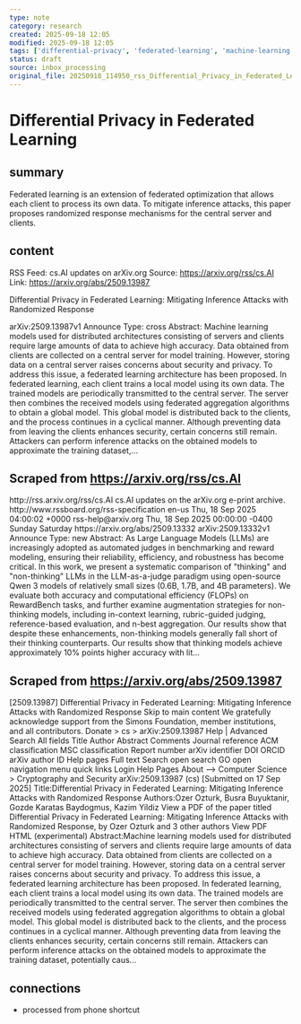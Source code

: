 ```yaml
---
type: note
category: research
created: 2025-09-18 12:05
modified: 2025-09-18 12:05
tags: ['differential-privacy', 'federated-learning', 'machine-learning', 'distributed-data']
status: draft
source: inbox_processing
original_file: 20250918_114950_rss_Differential_Privacy_in_Federated_Learning__Mitiga.txt
---
```


# Differential Privacy in Federated Learning

## summary
Federated learning is an extension of federated optimization that allows each client to process its own data. To mitigate inference attacks, this paper proposes randomized response mechanisms for the central server and clients.

## content
RSS Feed: cs.AI updates on arXiv.org
Source: https://arxiv.org/rss/cs.AI
Link: https://arxiv.org/abs/2509.13987

Differential Privacy in Federated Learning: Mitigating Inference Attacks with Randomized Response

arXiv:2509.13987v1 Announce Type: cross Abstract: Machine learning models used for distributed architectures consisting of servers and clients require large amounts of data to achieve high accuracy. Data obtained from clients are collected on a central server for model training. However, storing data on a central server raises concerns about security and privacy. To address this issue, a federated learning architecture has been proposed. In federated learning, each client trains a local model using its own data. The trained models are periodically transmitted to the central server. The server then combines the received models using federated aggregation algorithms to obtain a global model. This global model is distributed back to the clients, and the process continues in a cyclical manner. Although preventing data from leaving the clients enhances security, certain concerns still remain. Attackers can perform inference attacks on the obtained models to approximate the training dataset,...

## Scraped from https://arxiv.org/rss/cs.AI
<?xml version='1.0' encoding='UTF-8'?>
<rss xmlns:arxiv="http://arxiv.org/schemas/atom" xmlns:dc="http://purl.org/dc/elements/1.1/" xmlns:atom="http://www.w3.org/2005/Atom" xmlns:content="http://purl.org/rss/1.0/modules/content/" version="2.0">
  <channel>
    <title>cs.AI updates on arXiv.org</title>
    <link>http://rss.arxiv.org/rss/cs.AI</link>
    <description>cs.AI updates on the arXiv.org e-print archive.</description>
    <atom:link href="http://rss.arxiv.org/rss/cs.AI" rel="self" type="application/rss+xml"/>
    <docs>http://www.rssboard.org/rss-specification</docs>
    <language>en-us</language>
    <lastBuildDate>Thu, 18 Sep 2025 04:00:02 +0000</lastBuildDate>
    <managingEditor>rss-help@arxiv.org</managingEditor>
    <pubDate>Thu, 18 Sep 2025 00:00:00 -0400</pubDate>
    <skipDays>
      <day>Sunday</day>
      <day>Saturday</day>
    </skipDays>
    <item>
      <title>Explicit Reasoning Makes Better Judges: A Systematic Study on Accuracy, Efficiency, and Robustness</title>
      <link>https://arxiv.org/abs/2509.13332</link>
      <description>arXiv:2509.13332v1 Announce Type: new 
Abstract: As Large Language Models (LLMs) are increasingly adopted as automated judges in benchmarking and reward modeling, ensuring their reliability, efficiency, and robustness has become critical. In this work, we present a systematic comparison of "thinking" and "non-thinking" LLMs in the LLM-as-a-judge paradigm using open-source Qwen 3 models of relatively small sizes (0.6B, 1.7B, and 4B parameters). We evaluate both accuracy and computational efficiency (FLOPs) on RewardBench tasks, and further examine augmentation strategies for non-thinking models, including in-context learning, rubric-guided judging, reference-based evaluation, and n-best aggregation. Our results show that despite these enhancements, non-thinking models generally fall short of their thinking counterparts. Our results show that thinking models achieve approximately 10% points higher accuracy with lit...


## Scraped from https://arxiv.org/abs/2509.13987
[2509.13987] Differential Privacy in Federated Learning: Mitigating Inference Attacks with Randomized Response Skip to main content We gratefully acknowledge support from the Simons Foundation, member institutions, and all contributors. Donate &gt; cs &gt; arXiv:2509.13987 Help | Advanced Search All fields Title Author Abstract Comments Journal reference ACM classification MSC classification Report number arXiv identifier DOI ORCID arXiv author ID Help pages Full text Search open search GO open navigation menu quick links Login Help Pages About --> Computer Science > Cryptography and Security arXiv:2509.13987 (cs) [Submitted on 17 Sep 2025] Title:Differential Privacy in Federated Learning: Mitigating Inference Attacks with Randomized Response Authors:Ozer Ozturk, Busra Buyuktanir, Gozde Karatas Baydogmus, Kazim Yildiz View a PDF of the paper titled Differential Privacy in Federated Learning: Mitigating Inference Attacks with Randomized Response, by Ozer Ozturk and 3 other authors View PDF HTML (experimental) Abstract:Machine learning models used for distributed architectures consisting of servers and clients require large amounts of data to achieve high accuracy. Data obtained from clients are collected on a central server for model training. However, storing data on a central server raises concerns about security and privacy. To address this issue, a federated learning architecture has been proposed. In federated learning, each client trains a local model using its own data. The trained models are periodically transmitted to the central server. The server then combines the received models using federated aggregation algorithms to obtain a global model. This global model is distributed back to the clients, and the process continues in a cyclical manner. Although preventing data from leaving the clients enhances security, certain concerns still remain. Attackers can perform inference attacks on the obtained models to approximate the training dataset, potentially caus...


## connections
- processed from phone shortcut
